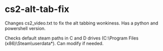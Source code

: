 # cs2-alt-tab-fix
 Changes cs2_video.txt to fix the alt tabbing wonkiness. Has a python and powershell version.

Checks default steam paths in C and D drives (C:\Program Files (x86)\Steam\userdata\*). Can modify if needed.
